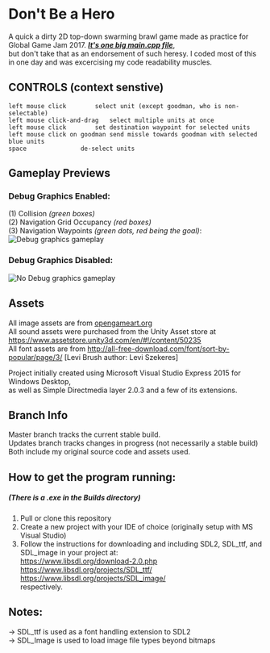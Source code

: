 # Don't Be a Hero

A quick a dirty 2D top-down swarming brawl game made as practice for Global Game Jam 2017. ***[It's one big main.cpp file](/main.cpp)***,  
but don't take that as an endorsement of such heresy. I coded most of this in one day and was excercising my code readability muscles.

## CONTROLS (context senstive)
	left mouse click		select unit (except goodman, who is non-selectable)  
	left mouse click-and-drag	select multiple units at once  
	left mouse click		set destination waypoint for selected units  
	left mouse click on goodman	send missle towards goodman with selected blue units  
	space 				de-select units  

## Gameplay Previews  
### Debug Graphics Enabled:  
(1) Collision _(green boxes)_  
(2) Navigation Grid Occupancy _(red boxes)_  
(3) Navigation Waypoints _(green dots, red being the goal)_:  
![Debug graphics gameplay](/graphics/DBaH_Debug_README.gif)

### Debug Graphics Disabled:  
![No Debug graphics gameplay](/graphics/DBaH_NoDebug_README.gif)

## Assets
All image assets are from [opengameart.org](https://opengameart.org/)  
All sound assets were purchased from the Unity Asset store at https://www.assetstore.unity3d.com/en/#!/content/50235  
All font assets are from http://all-free-download.com/font/sort-by-popular/page/3/ [Levi Brush	author: Levi Szekeres]  

Project initially created using Microsoft Visual Studio Express 2015 for Windows Desktop,  
as well as Simple Directmedia layer 2.0.3 and a few of its extensions.  

## Branch Info  
Master branch tracks the current stable build.  
Updates branch tracks changes in progress (not necessarily a stable build)  
Both include my original source code and assets used.  

## How to get the program running:  
##### (There is a .exe in the Builds directory)  
1) Pull or clone this repository  
2) Create a new project with your IDE of choice (originally setup with MS Visual Studio)  
3) Follow the instructions for downloading and including SDL2, SDL_ttf, and SDL_image in your project at:  
https://www.libsdl.org/download-2.0.php  
https://www.libsdl.org/projects/SDL_ttf/  
https://www.libsdl.org/projects/SDL_image/  
respectively.
	
## Notes: 
-> SDL_ttf is used as a font handling extension to SDL2  
-> SDL_Image is used to load image file types beyond bitmaps  



